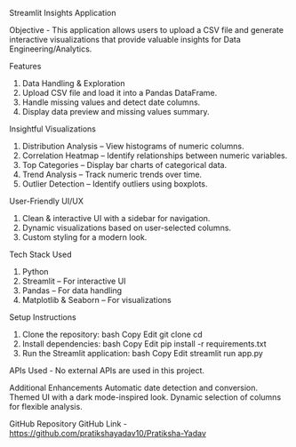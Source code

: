 Streamlit Insights Application 

Objective - 
   This application allows users to upload a CSV file and generate interactive visualizations that provide valuable insights for Data Engineering/Analytics.

Features
  1. Data Handling & Exploration
  2. Upload CSV file and load it into a Pandas DataFrame.
  3. Handle missing values and detect date columns.
  4. Display data preview and missing values summary.

Insightful Visualizations
  1. Distribution Analysis – View histograms of numeric columns.
  2. Correlation Heatmap – Identify relationships between numeric variables.
  3. Top Categories – Display bar charts of categorical data.
  4. Trend Analysis – Track numeric trends over time.
  5. Outlier Detection – Identify outliers using boxplots.

User-Friendly UI/UX
  1. Clean & interactive UI with a sidebar for navigation.
  2. Dynamic visualizations based on user-selected columns.
  3. Custom styling for a modern look.

Tech Stack Used
  1. Python
  2. Streamlit – For interactive UI
  3. Pandas – For data handling
  4. Matplotlib & Seaborn – For visualizations
     
Setup Instructions
  1. Clone the repository:
      bash
      Copy
      Edit
      git clone <repository-url>
      cd <repository-folder>
  2. Install dependencies:
      bash
      Copy
      Edit
      pip install -r requirements.txt
  3. Run the Streamlit application:
      bash
      Copy
      Edit
      streamlit run app.py

APIs Used -
  No external APIs are used in this project.

Additional Enhancements
  Automatic date detection and conversion.
  Themed UI with a dark mode-inspired look.
  Dynamic selection of columns for flexible analysis.

GitHub Repository
  GitHub Link - https://github.com/pratikshayadav10/Pratiksha-Yadav
